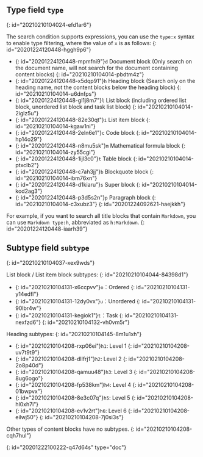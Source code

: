 ## Type field `type`
{: id="20210210104024-efd1ar6"}

The search condition supports expressions, you can use the `type:x` syntax to enable type filtering, where the value of `x` is as follows:
{: id="20201224120448-hggh9p6"}

* {: id="20201224120448-mpmfni9"}`d` Document block (Only search on the document name, will not search for the document containing content blocks)
  {: id="20210210104014-pbdtm4z"}
* {: id="20201224120448-x5dqp91"}`h` Heading block (Search only on the heading name, not the content blocks below the heading block)
  {: id="20210210104014-u6dnfps"}
* {: id="20201224120448-gl1j8m7"}`l` List block (including ordered list block, unordered list block and task list block)
  {: id="20210210104014-2iglz5u"}
* {: id="20201224120448-82e30qt"}`i` List item block
  {: id="20210210104014-kgaw1ni"}
* {: id="20201224120448-2eln6e1"}`c` Code block
  {: id="20210210104014-hp14o29"}
* {: id="20201224120448-n8mu5sk"}`m` Mathematical formula block
  {: id="20210210104014-zy55cgi"}
* {: id="20201224120448-1ijl3c0"}`t` Table block
  {: id="20210210104014-ptxclb2"}
* {: id="20201224120448-c7ah3jj"}`b` Blockquote block
  {: id="20210210104014-ibm76xn"}
* {: id="20201224120448-d1kiaru"}`s` Super block
  {: id="20210210104014-kod2ag3"}
* {: id="20201224120448-p3d5s2n"}`p` Paragraph block
  {: id="20210210104014-c3xubz3"}
{: id="20201224092621-haejkkh"}

For example, if you want to search all title blocks that contain `Markdown`, you can use `Markdown type:h`, abbreviated as `h:Markdown`.
{: id="20201224120448-iaarh39"}

## Subtype field `subtype`
{: id="20210210104037-xex9wds"}

List block / List item block subtypes:
{: id="20210210104044-84398d1"}

* {: id="20210210104131-x6ccpvv"}`o`：Ordered
  {: id="20210210104131-y14edfl"}
* {: id="20210210104131-12dy0vx"}`u`：Unordered
  {: id="20210210104131-90lbr4w"}
* {: id="20210210104131-kegiok1"}`t`：Task
  {: id="20210210104131-nexfzd6"}
{: id="20210210104132-vh0vm5r"}

Heading subtypes:
{: id="20210210104145-8m1u1xh"}

* {: id="20210210104208-rxp06ei"}`h1`: Level 1
  {: id="20210210104208-uv7t9t9"}
* {: id="20210210104208-dllfrj1"}`h2`: Level 2
  {: id="20210210104208-2o8p40d"}
* {: id="20210210104208-qamuu48"}`h3`: Level 3
  {: id="20210210104208-8ug6ogo"}
* {: id="20210210104208-fp538km"}`h4`: Level 4
  {: id="20210210104208-01bwpvx"}
* {: id="20210210104208-8e3c07q"}`h5`: Level 5
  {: id="20210210104208-hl0xh7i"}
* {: id="20210210104208-ev1v2rt"}`h6`: Level 6
  {: id="20210210104208-eilwj50"}
{: id="20210210104208-7j0si3s"}

Other types of content blocks have no subtypes.
{: id="20210210104208-cqh7hul"}


{: id="20201222100222-q47d64s" type="doc"}
